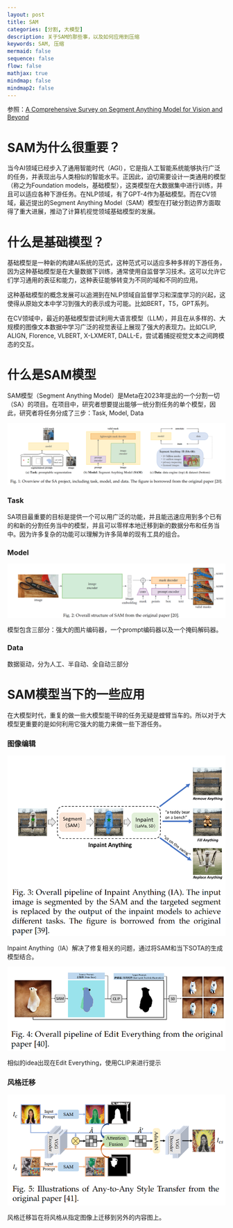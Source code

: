 ```yaml
---
layout: post
title: SAM
categories: [分割, 大模型]
description: 关于SAM的那些事，以及如何应用到压缩
keywords: SAM, 压缩
mermaid: false
sequence: false
flow: false
mathjax: true
mindmap: false
mindmap2: false
---
```

参照：[A Comprehensive Survey on Segment Anything Model for Vision and Beyond](https://arxiv.org/pdf/2305.08196.pdf)

# SAM为什么很重要？

当今AI领域已经步入了通用智能时代（AGI），它是指人工智能系统能够执行广泛的任务，并表现出与人类相似的智能水平。正因此，迫切需要设计一类通用的模型（称之为Foundation models，基础模型），这类模型在大数据集中进行训练，并且可以适应各种下游任务。在NLP领域，有了GPT-4作为基础模型。而在CV领域，最近提出的Segment Anything Model（SAM）模型在打破分割边界方面取得了重大进展，推动了计算机视觉领域基础模型的发展。

# 什么是基础模型？

基础模型是一种新的构建AI系统的范式，这种范式可以适应多种多样的下游任务，因为这种基础模型是在大量数据下训练，通常使用自监督学习技术。这可以允许它们学习通用的表征和能力，这种表征能够转变为不同的域和不同的应用。

这种基础模型的概念发展可以追溯到在NLP领域自监督学习和深度学习的兴起，这使得从原始文本中学习到强大的表示成为可能。比如BERT，T5，GPT系列。

在CV领域中，最近的基础模型尝试利用大语言模型（LLM），并且在从多样的、大规模的图像文本数据中学习广泛的视觉表征上展现了强大的表现力。比如CLIP, ALIGN, Florence, VLBERT, X-LXMERT, DALL-E，尝试着捕捉视觉文本之间跨模态的交互。

# 什么是SAM模型

SAM模型（Segment Anything Model）是Meta在2023年提出的一个分割一切（SA）的项目。在项目中，研究者想要提出能够一统分割任务的单个模型，因此，研究者将任务分成了三步：Task, Model, Data

![SAM](/images/assets/SAM_overview.png)

### Task

SA项目最重要的目标是提供一个可以用广泛的功能，并且能迅速应用到多个已有的和新的分割任务当中的模型，并且可以零样本地迁移到新的数据分布和任务当中。因为许多复杂的功能可以理解为许多简单的现有工具的组合。

### Model

![SAM_model](/images/assets/SAM_model.png)

模型包含三部分：强大的图片编码器，一个prompt编码器以及一个掩码解码器。

### Data

数据驱动，分为人工、半自动、全自动三部分

# SAM模型当下的一些应用

在大模型时代，重复的做一些大模型能干碎的任务无疑是螳臂当车的。所以对于大模型更重要的是如何利用它强大的能力来做一些下游任务。

### 图像编辑

![IA](/images/assets/SAM_IA.png)

Inpaint Anything（IA）解决了修复相关的问题，通过将SAM和当下SOTA的生成模型结合。

![EE](/images/assets/SAM_EE.png)

相似的idea出现在Edit Everything，使用CLIP来进行提示

### 风格迁移

![A2A](/images/assets/SAM_A2A.png)

风格迁移旨在将风格从指定图像上迁移到另外的内容图上。
